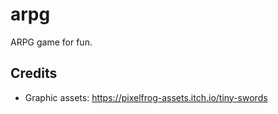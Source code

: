 # arpg
ARPG game for fun.

## Credits
- Graphic assets: https://pixelfrog-assets.itch.io/tiny-swords
